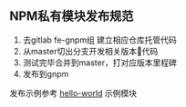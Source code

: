## NPM私有模块发布规范
1. 去gitlab fe-gnpm组 建立相应仓库托管代码
1. 从master切出分支开发相关版本代码
1. 测试完毕合并到master，打对应版本里程碑
1. 发布到gnpm

发布示例参考 [hello-world](http://git.ops.yangege.cn/fe-gnpm/hello-world/tree/master) 示例模块